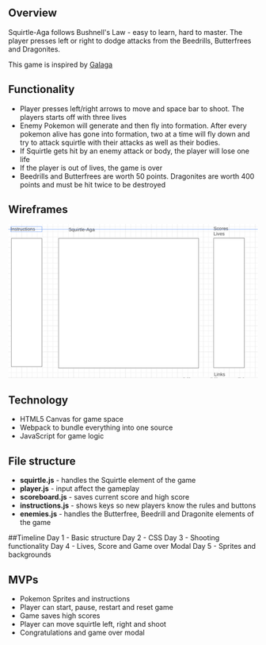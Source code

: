 ## Overview

Squirtle-Aga follows Bushnell's Law - easy to learn, hard to master. The player presses left or right to dodge attacks from the Beedrills, Butterfrees and Dragonites. 

This game is inspired by [Galaga](https://en.wikipedia.org/wiki/Galaga)

## Functionality

* Player presses left/right arrows to move and space bar to shoot. The players starts off with three lives
* Enemy Pokemon will generate and then fly into formation. After every pokemon alive has gone into formation, two at a time will fly down and try to attack squirtle with their attacks as well as their bodies. 
* If Squirtle gets hit by an enemy attack or body, the player will lose one life
* If the player is out of lives, the game is over
* Beedrills and Butterfrees are worth 50 points. Dragonites are worth 400 points and must be hit twice to be destroyed


## Wireframes
![wireframe](/assets/wireframe.png)


## Technology 
* HTML5 Canvas for game space
* Webpack to bundle everything into one source
* JavaScript for game logic

## File structure
* **squirtle.js** - handles the Squirtle element of the game
* **player.js** - input affect the gameplay
* **scoreboard.js** - saves current score and high score
* **instructions.js** - shows keys so new players know the rules and buttons
* **enemies.js** - handles the Butterfree, Beedrill and Dragonite elements of the game


##Timeline
Day 1 - Basic structure
Day 2 - CSS
Day 3 - Shooting functionality
Day 4 - Lives, Score and Game over Modal
Day 5 - Sprites and backgrounds

## MVPs
* Pokemon Sprites and instructions
* Player can start, pause, restart and reset game
* Game saves high scores
* Player can move squirtle left, right and shoot
* Congratulations and game over modal

